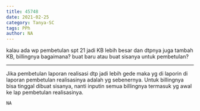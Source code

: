 ```yaml
---
title: 45748
date: 2021-02-25
category: Tanya-SC
tags: PPh
author: NA
---
```


kalau ada wp pembetulan spt 21 jadi KB lebih besar dan dtpnya juga tambah KB, billingnya bagaimana? buat baru atau buat sisanya untuk pembetulan?

---

Jika pembetulan laporan realisasi dtp jadi lebih gede maka yg di laporin di laporan pembetulan realisasinya adalah yg sebenernya. Untuk billingnya bisa tinggal dibuat sisanya, nanti inputin semua billingnya termasuk yg awal ke lap pembetulan realisasinya.

`NA`
